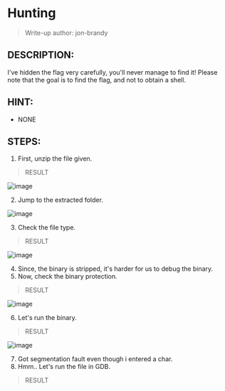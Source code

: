 # Hunting
> Write-up author: jon-brandy
## DESCRIPTION:
I've hidden the flag very carefully, you'll never manage to find it! 
Please note that the goal is to find the flag, and not to obtain a shell.
## HINT:
- NONE
## STEPS:
1. First, unzip the file given.

> RESULT

![image](https://user-images.githubusercontent.com/70703371/207770543-41aad8d6-ba8a-42c0-9945-98ef3da51705.png)


2. Jump to the extracted folder.

![image](https://user-images.githubusercontent.com/70703371/207770678-bb6f3f88-d1cb-473c-b3a0-534a6edbd299.png)


3. Check the file type.

> RESULT

![image](https://user-images.githubusercontent.com/70703371/207770732-66521a26-8a9a-4225-958a-23d728416d17.png)


4. Since, the binary is stripped, it's harder for us to debug the binary.
5. Now, check the binary protection.

> RESULT

![image](https://user-images.githubusercontent.com/70703371/207771226-3271d1ea-91bb-403e-bd9d-5dbcadd9868d.png)


6. Let's run the binary.

> RESULT

![image](https://user-images.githubusercontent.com/70703371/207774738-424fdd40-88fc-4bf1-b61e-d7c6b97a324c.png)


7. Got segmentation fault even though i entered a char.
8. Hmm.. Let's run the file in GDB.

> RESULT


